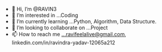 - 👋 Hi, I’m @RAVIN3
- 👀 I’m interested in ...Coding
- 🌱 I’m currently learning ...Python, Algorithm, Data Structure.
- 💞️ I’m looking to collaborate on ...Project
- 📫 How to reach me ...ravifeelalive@gmail.com, linkedin.com/in/ravindra-yadav-12065a212

<!---
RAVIN3/RAVIN3 is a ✨ special ✨ repository because its `README.md` (this file) appears on your GitHub profile.
You can click the Preview link to take a look at your changes.
--->
